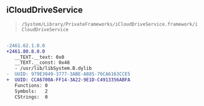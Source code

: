 ## iCloudDriveService

> `/System/Library/PrivateFrameworks/iCloudDriveService.framework/iCloudDriveService`

```diff

-2461.62.1.0.0
+2461.80.8.0.0
   __TEXT.__text: 0x0
   __TEXT.__const: 0x48
   - /usr/lib/libSystem.B.dylib
-  UUID: 979E3049-3777-3ABE-A885-76CA6163CCE5
+  UUID: CCA6700A-FF14-3A22-9E1D-C4913356ABFA
   Functions: 0
   Symbols:   2
   CStrings:  0

```
